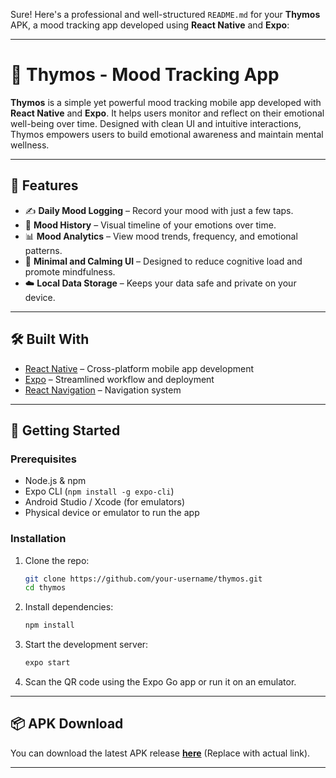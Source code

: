 Sure! Here's a professional and well-structured `README.md` for your **Thymos** APK, a mood tracking app developed using **React Native** and **Expo**:

---

# 🌿 Thymos - Mood Tracking App

**Thymos** is a simple yet powerful mood tracking mobile app developed with **React Native** and **Expo**. It helps users monitor and reflect on their emotional well-being over time. Designed with clean UI and intuitive interactions, Thymos empowers users to build emotional awareness and maintain mental wellness.

---

## 📱 Features

* ✍️ **Daily Mood Logging** – Record your mood with just a few taps.
* 🧠 **Mood History** – Visual timeline of your emotions over time.
* 📊 **Mood Analytics** – View mood trends, frequency, and emotional patterns.
* 🎨 **Minimal and Calming UI** – Designed to reduce cognitive load and promote mindfulness.
* ☁️ **Local Data Storage** – Keeps your data safe and private on your device.

---

## 🛠️ Built With

* [React Native](https://reactnative.dev/) – Cross-platform mobile app development
* [Expo](https://expo.dev/) – Streamlined workflow and deployment
* [React Navigation](https://reactnavigation.org/) – Navigation system

---

## 🚀 Getting Started

### Prerequisites

* Node.js & npm
* Expo CLI (`npm install -g expo-cli`)
* Android Studio / Xcode (for emulators)
* Physical device or emulator to run the app

### Installation

1. Clone the repo:

   ```bash
   git clone https://github.com/your-username/thymos.git
   cd thymos
   ```

2. Install dependencies:

   ```bash
   npm install
   ```

3. Start the development server:

   ```bash
   expo start
   ```

4. Scan the QR code using the Expo Go app or run it on an emulator.

---

## 📦 APK Download

You can download the latest APK release [**here**](#) (Replace with actual link).

---

